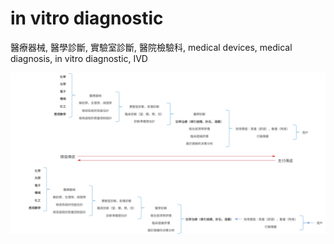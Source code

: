 # in vitro diagnostic
醫療器械, 醫學診斷, 實驗室診斷, 醫院檢驗科, medical devices, medical diagnosis, in vitro diagnostic, IVD

![](outline1.svg)
